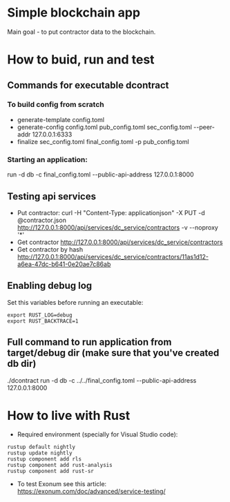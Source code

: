 Simple blockchain app
====

Main goal - to put contractor data to the blockchain.

# How to buid, run and test
## Commands for executable **dcontract**
### To build config from scratch
* generate-template config.toml
* generate-config config.toml pub_config.toml sec_config.toml --peer-addr 127.0.0.1:6333
* finalize sec_config.toml final_config.toml -p pub_config.toml
### Starting an application:
run -d db -c final_config.toml --public-api-address 127.0.0.1:8000

## Testing api services

* Put contractor:
curl -H "Content-Type: applicationjson" -X PUT -d @contractor.json http://127.0.0.1:8000/api/services/dc_service/contractors -v --noproxy '*'
* Get contractor
http://127.0.0.1:8000/api/services/dc_service/contractors
* Get contractor by hash
http://127.0.0.1:8000/api/services/dc_service/contractors/11as1d12-a6ea-47dc-b641-0e20ae7c86ab
## Enabling debug log
Set this variables before running an executable:
```
export RUST_LOG=debug
export RUST_BACKTRACE=1
```
## Full command to run application from **target/debug** dir (make sure that you've created db dir)
./dcontract run -d db -c ../../final_config.toml --public-api-address 127.0.0.1:8000
# How to live with Rust
* Required environment (specially for Visual Studio code):
```
rustup default nightly 
rustup update nightly 
rustup component add rls
rustup component add rust-analysis
rustup component add rust-sr
```
* To test Exonum see this article:
https://exonum.com/doc/advanced/service-testing/
